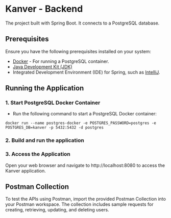 # Kanver - Backend

The project built with Spring Boot. It connects to a PostgreSQL database. 

## Prerequisites

Ensure you have the following prerequisites installed on your system:

- [Docker](https://www.docker.com/get-started) - For running a PostgreSQL container.
- [Java Development Kit (JDK)](https://www.oracle.com/java/technologies/javase-downloads.html)
- Integrated Development Environment (IDE) for Spring, such as [IntelliJ](https://www.jetbrains.com/idea/download/?source=google&medium=cpc&campaign=EMEA_en_TR_IDEA_Branded&term=intellij&content=619479151433&gclid=CjwKCAiApuCrBhAuEiwA8VJ6JlQbcnH8jIklp-ZEi2X74TRKNA-Jz5cWjWwumwTgZQaHw7auozMrEhoCINEQAvD_BwE&section=windows).

## Running the Application

### 1. Start PostgreSQL Docker Container

- Run the following command to start a PostgreSQL Docker container:

```
docker run --name postgres-docker -e POSTGRES_PASSWORD=postgres -e POSTGRES_DB=kanver -p 5432:5432 -d postgres
```

### 2. Build and run the application 

### 3. Access the Application
Open your web browser and navigate to http://localhost:8080 to access the Kanver application.

## Postman Collection

To test the APIs using Postman, import the provided Postman Collection into your Postman workspace. The collection includes sample requests for creating, retrieving, updating, and deleting users.